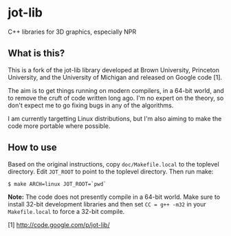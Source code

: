 jot-lib
=======

C++ libraries for 3D graphics, especially NPR

What is this?
-------------

This is a fork of the jot-lib library developed at Brown University, Princeton
University, and the University of Michigan and released on Google code [1].

The aim is to get things running on modern compilers, in a 64-bit world, and
to remove the cruft of code written long ago. I'm no expert on the theory, so
don't expect me to go fixing bugs in any of the algorithms.

I am currently targetting Linux distributions, but I'm also aiming to make the
code more portable where possible.

How to use
----------

Based on the original instructions, copy `doc/Makefile.local` to the toplevel
directory. Edit `JOT_ROOT` to point to the toplevel directory. Then run make:

    $ make ARCH=linux JOT_ROOT=`pwd`

**Note:** The code does not presently compile in a 64-bit world. Make sure to
install 32-bit development libraries and then set `CC = g++ -m32` in your
`Makefile.local` to force a 32-bit compile.

[1] http://code.google.com/p/jot-lib/

